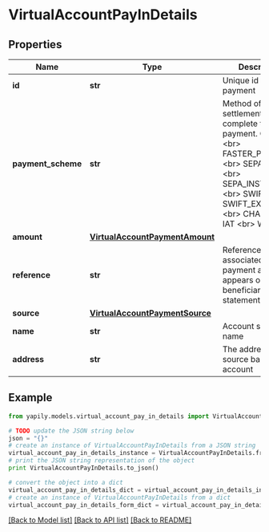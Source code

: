 # VirtualAccountPayInDetails


## Properties
Name | Type | Description | Notes
------------ | ------------- | ------------- | -------------
**id** | **str** | Unique id of the payment | [optional] 
**payment_scheme** | **str** | Method of settlement to complete the payment. One of: &lt;br&gt; FASTER_PAYMENTS &lt;br&gt; SEPA_CREDIT &lt;br&gt; SEPA_INSTANT &lt;br&gt; SWIFT &lt;br&gt; SWIFT_EXPRESS &lt;br&gt; CHAPS &lt;br&gt; IAT &lt;br&gt; WIRE | [optional] 
**amount** | [**VirtualAccountPaymentAmount**](VirtualAccountPaymentAmount.md) |  | [optional] 
**reference** | **str** | Reference associated with the payment and which appears on the beneficiary&#39;s bank statement | [optional] 
**source** | [**VirtualAccountPaymentSource**](VirtualAccountPaymentSource.md) |  | [optional] 
**name** | **str** | Account source name | [optional] 
**address** | **str** | The address of the source bank account | [optional] 

## Example

```python
from yapily.models.virtual_account_pay_in_details import VirtualAccountPayInDetails

# TODO update the JSON string below
json = "{}"
# create an instance of VirtualAccountPayInDetails from a JSON string
virtual_account_pay_in_details_instance = VirtualAccountPayInDetails.from_json(json)
# print the JSON string representation of the object
print VirtualAccountPayInDetails.to_json()

# convert the object into a dict
virtual_account_pay_in_details_dict = virtual_account_pay_in_details_instance.to_dict()
# create an instance of VirtualAccountPayInDetails from a dict
virtual_account_pay_in_details_form_dict = virtual_account_pay_in_details.from_dict(virtual_account_pay_in_details_dict)
```
[[Back to Model list]](../README.md#documentation-for-models) [[Back to API list]](../README.md#documentation-for-api-endpoints) [[Back to README]](../README.md)


